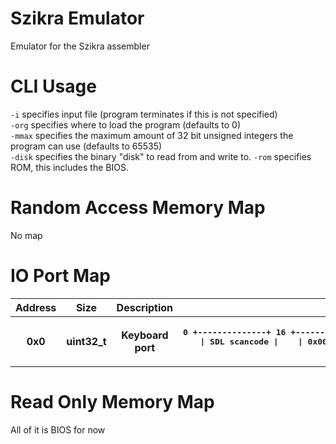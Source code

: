 # Szikra Emulator

Emulator for the Szikra assembler
# CLI Usage

`-i` specifies input file (program terminates if this is not specified) <br>
`-org` specifies where to load the program (defaults to 0) <br>
`-mmax` specifies the maximum amount of 32 bit unsigned integers the program can use (defaults to 65535) <br>
`-disk` specifies the binary "disk" to read from and write to.
`-rom` specifies ROM, this includes the BIOS.

# Random Access Memory Map

No map

# IO Port Map

<table>
	<tr>
		<th>Address</th>
		<th>Size</th>
		<th>Description</th>
		<th>Bit Description</th>
	</tr>
	<tr>
		<th>0x0</th>
		<th>uint32_t</th>
		<th>Keyboard port</th>
		<th>
			<pre>
0 +--------------+ 16 +-----------------------------------+ 24 +------+ 32
  | SDL scancode |    | 0x00 (Pressed) or 0xFF (Released) |    | 0x00 |
			</pre>
		</th>
	</tr>
</table>

# Read Only Memory Map

All of it is BIOS for now